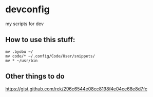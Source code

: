 # devconfig
my scripts for dev

## How to use this stuff:
```
mv .byobu ~/
mv code/* ~/.config/Code/User/snippets/
mv * ~/usr/bin
```

## Other things to do

https://gist.github.com/rek/296c6544e08cc8198f4e04ce68e8d7fc
